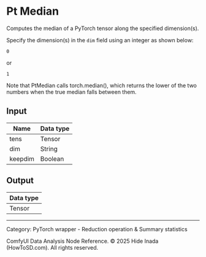 # Pt Median
Computes the median of a PyTorch tensor along the specified dimension(s).

Specify the dimension(s) in the `dim` field using an integer as shown below:
```
0
```
or
```
1
```    
Note that PtMedian calls torch.median(), which returns the lower of the two numbers when the true median falls between them.

## Input
| Name | Data type |
|---|---|
| tens | Tensor |
| dim | String |
| keepdim | Boolean |

## Output
| Data type |
|---|
| Tensor |

<HR>
Category: PyTorch wrapper - Reduction operation & Summary statistics

ComfyUI Data Analysis Node Reference. © 2025 Hide Inada (HowToSD.com). All rights reserved.
